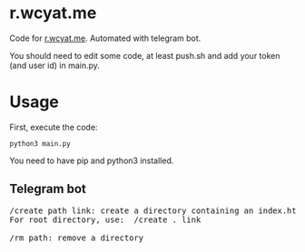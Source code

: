 # r.wcyat.me
Code for [r.wcyat.me](https://r.wcyat.me). Automated with telegram bot.

You should need to edit some code, at least push.sh and add your token (and user id) in main.py.

# Usage
First, execute the code:
```
python3 main.py
```
You need to have pip and python3 installed.

## Telegram bot
<pre>
/create path link: create a directory containing an index.html which redirects to the link.
For root directory, use:  /create . link

/rm path: remove a directory
